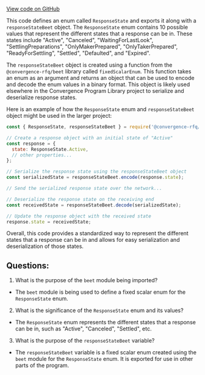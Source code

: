 [View code on GitHub](https://github.com/convergence-rfq/convergence-program-library/rfq/js/generated/types/ResponseState.js)

This code defines an enum called `ResponseState` and exports it along with a `responseStateBeet` object. The `ResponseState` enum contains 10 possible values that represent the different states that a response can be in. These states include "Active", "Canceled", "WaitingForLastLook", "SettlingPreparations", "OnlyMakerPrepared", "OnlyTakerPrepared", "ReadyForSettling", "Settled", "Defaulted", and "Expired". 

The `responseStateBeet` object is created using a function from the `@convergence-rfq/beet` library called `fixedScalarEnum`. This function takes an enum as an argument and returns an object that can be used to encode and decode the enum values in a binary format. This object is likely used elsewhere in the Convergence Program Library project to serialize and deserialize response states.

Here is an example of how the `ResponseState` enum and `responseStateBeet` object might be used in the larger project:

```javascript
const { ResponseState, responseStateBeet } = require('@convergence-rfq/response-state');

// Create a response object with an initial state of "Active"
const response = {
  state: ResponseState.Active,
  // other properties...
};

// Serialize the response state using the responseStateBeet object
const serializedState = responseStateBeet.encode(response.state);

// Send the serialized response state over the network...

// Deserialize the response state on the receiving end
const receivedState = responseStateBeet.decode(serializedState);

// Update the response object with the received state
response.state = receivedState;
``` 

Overall, this code provides a standardized way to represent the different states that a response can be in and allows for easy serialization and deserialization of those states.
## Questions: 
 1. What is the purpose of the `beet` module being imported?
- The `beet` module is being used to define a fixed scalar enum for the `ResponseState` enum.

2. What is the significance of the `ResponseState` enum and its values?
- The `ResponseState` enum represents the different states that a response can be in, such as "Active", "Canceled", "Settled", etc.

3. What is the purpose of the `responseStateBeet` variable?
- The `responseStateBeet` variable is a fixed scalar enum created using the `beet` module for the `ResponseState` enum. It is exported for use in other parts of the program.
